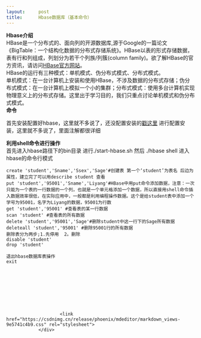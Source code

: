 ```yaml
---
layout:     post
title:      Hbase数据库（基本命令）
---
```

<div id="article_content" class="article_content clearfix csdn-tracking-statistics" data-pid="blog" data-mod="popu_307" data-dsm="post">
								            <div id="content_views" class="markdown_views prism-atom-one-dark">
							<!-- flowchart 箭头图标 勿删 -->
							<svg xmlns="http://www.w3.org/2000/svg" style="display: none;"><path stroke-linecap="round" d="M5,0 0,2.5 5,5z" id="raphael-marker-block" style="-webkit-tap-highlight-color: rgba(0, 0, 0, 0);"></path></svg>
							<p><strong>Hbase介绍</strong> <br>
HBase是一个分布式的、面向列的开源数据库,源于Google的一篇论文《BigTable：一个结构化数据的分布式存储系统》。HBase以表的形式存储数据，表有行和列组成，列划分为若干个列族/列簇(column family)。欲了解HBase的官方资讯，请访问<a href="http://hbase.apache.org/" rel="nofollow">HBase官方网站</a>。 <br>
HBase的运行有三种模式：单机模式、伪分布式模式、分布式模式。 <br>
单机模式：在一台计算机上安装和使用HBase，不涉及数据的分布式存储；伪分布式模式：在一台计算机上模拟一个小的集群；分布式模式：使用多台计算机实现物理意义上的分布式存储。这里出于学习目的，我们只重点讨论单机模式和伪分布式模式。 <br>
<strong>命令</strong></p>

<p>首先安装配置好hbase，这里就不多说了，还没配置安装的<a href="http://dblab.xmu.edu.cn/blog/install-hbase/" rel="nofollow">戳这里</a>  进行配置安装，这里就不多说了，里面注解都很详细</p>

<p><strong>利用shell命令进行操作</strong> <br>
首先进入hbase路径下的bin目录 进行./start-hbase.sh   然后 ./hbase shell 进入 hbase的命令行模式</p>



<pre class="prettyprint"><code class=" hljs livecodeserver"><span class="hljs-built_in">create</span> <span class="hljs-string">'student'</span>,<span class="hljs-string">'Sname'</span>,<span class="hljs-string">'Ssex'</span>,<span class="hljs-string">'Sage'</span><span class="hljs-comment">#创建表 第一个‘student’为表名 后边为属性，建立完了可以用describe student 查看</span>
<span class="hljs-built_in">put</span> <span class="hljs-string">'student'</span>,<span class="hljs-string">'95001'</span>,<span class="hljs-string">'Sname'</span>,<span class="hljs-string">'Liyang'</span><span class="hljs-comment">#HBase中用put命令添加数据，注意：一次只能为一个表的一行数据的一个列，也就是一个单元格添加一个数据，所以直接用shell命令插入数据效率很低，在实际应用中，一般都是利用编程操作数据。这个是给student表中添加一个学号为95001，名字为Liyang的数据，95001为行数</span>
<span class="hljs-built_in">get</span> <span class="hljs-string">'student'</span>,<span class="hljs-string">'95001'</span> <span class="hljs-comment">#查看表的某一行数据</span>
scan <span class="hljs-string">'student'</span> <span class="hljs-comment">#查看表的所有数据</span>
<span class="hljs-built_in">delete</span> <span class="hljs-string">'student'</span>,<span class="hljs-string">'95001'</span>,<span class="hljs-string">'Sage'</span><span class="hljs-comment">#删除student中这一行下的Sage所有数据</span>
deleteall <span class="hljs-string">'student'</span>,<span class="hljs-string">'95001'</span> <span class="hljs-comment">#删除95001行的所有数据</span>
删除表分为两步;<span class="hljs-number">1.</span>先停用  <span class="hljs-number">2</span>。删除
disable <span class="hljs-string">'student'</span>
drop <span class="hljs-string">'student'</span>

退出hbase数据库表操作
exit








</code></pre>            </div>
						<link href="https://csdnimg.cn/release/phoenix/mdeditor/markdown_views-9e5741c4b9.css" rel="stylesheet">
                </div>